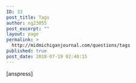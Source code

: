 ```yaml
---
ID: 33
post_title: Tags
author: ng23055
post_excerpt: ""
layout: page
permalink: >
  http://midmichiganjournal.com/questions/tags
published: true
post_date: 2018-07-19 02:40:15
---
```

[anspress]
